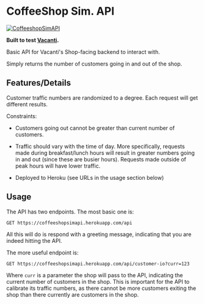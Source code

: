 # CoffeeShop Sim. API

[![CoffeeshopSimAPI](https://circleci.com/gh/jchengjr77/CoffeeshopSimAPI.svg?style=svg)](https://app.circleci.com/pipelines/github/jchengjr77/CoffeeshopSimAPI)

**Built to test [Vacanti](https://github.com/CMU-17-356/Vacanti).**

Basic API for Vacanti's Shop-facing backend to interact with.

Simply returns the number of customers going in and out of the shop.

## Features/Details

Customer traffic numbers are randomized to a degree. Each request will get different results.

Constraints:

- Customers going out cannot be greater than current number of customers.
- Traffic should vary with the time of day. More specifically, requests made during breakfast/lunch hours will result in greater numbers going in and out (since these are busier hours). Requests made outside of peak hours will have lower traffic.

- Deployed to Heroku (see URLs in the usage section below)

## Usage

The API has two endpoints. The most basic one is:

```http
GET https://coffeeshopsimapi.herokuapp.com/api
```

All this will do is respond with a greeting message, indicating that you are indeed hitting the API.

The more useful endpoint is:

```http
GET https://coffeeshopsimapi.herokuapp.com/api/customer-io?curr=123
```

Where `curr` is a parameter the shop will pass to the API, indicating the current number of customers in the shop. This is important for the API to calibrate its traffic numbers, as there cannot be more customers exiting the shop than there currently are customers in the shop.

